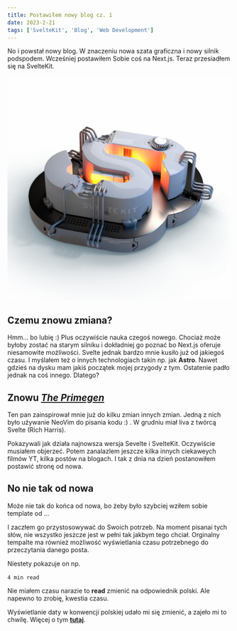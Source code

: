 ```yaml
---
title: Postawiłem nowy blog cz. 1
date: 2023-2-21
tags: ['SvelteKit', 'Blog', 'Web Development']
---
```


No i powstał nowy blog. W znaczeniu nowa szata graficzna i nowy silnik podspodem.
Wcześniej postawiłem Sobie coś na Next.js. Teraz przesiadłem się na SvelteKit.

![SvelteKit](./sveltekit.jpg)

## Czemu znowu zmiana?

Hmm... bo lubię :)
Plus oczywiście nauka czegoś nowego. Chociaż może byłoby zostać na starym silniku
i dokładniej go poznać bo Next.js oferuje niesamowite możliwości. Svelte jednak bardzo
mnie kusiło już od jakiegoś czasu. I myślałem też o innych technologiach takin np. jak
**Astro**. Nawet gdzieś na dysku mam jakiś początek mojej przygody z tym. Ostatenie padło
jednak na coś innego. Dlatego?

## Znowu **_[The Primegen](https://www.youtube.com/@ThePrimeTimeagen)_**

Ten pan zainspirował mnie już do kilku zmian innych zmian. Jedną z nich było używanie NeoVim do pisania
kodu :) .
W grudniu miał liva z twórcą Svelte (Rich Harris).

Pokazywali jak działa najnowsza wersja Sevelte i SvelteKit. Oczywiście musiałem objerzeć.
Potem zanalazlem jeszcze kilka innych ciekaweych filmów YT, kilka postów na blogach.
I tak z dnia na dzień postanowiłem postawić stronę od nowa.

## No nie tak od nowa

Może nie tak do końca od nowa, bo żeby było szybciej wziłem sobie template od ...

I zaczłem go przystosowywać do Swoich potrzeb. Na moment pisanai tych słów, nie
wszystko jeszcze jest w pełni tak jakbym tego chciał. Orginalny tempalte ma
również możliwość wyświetlania czasu potrzebnego do przeczytania danego posta.

Niestety pokazuje on np.

```
4 min read
```

Nie miałem czasu narazie to **read** zmienić na odpowiednik polski.
Ale napewno to zrobię, kwestia czasu.

Wyświetlanie daty w konwencji polskiej udało mi się zmienić, a zajeło mi to chwilę. Więcej
o tym **[tutaj](/post/date-in-fns)**.
